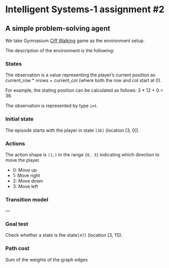 # Intelligent Systems-1 assignment #2

## A simple problem-solving agent

We take Gymnasium [Ciff Walking](https://gymnasium.farama.org/environments/toy_text/cliff_walking/) game as the environment setup.

The description of the environment is the following:

### States

The observation is a value representing the player’s current position as current_row * nrows + current_col (where both the row and col start at 0).

For example, the stating position can be calculated as follows: 3 * 12 + 0 = 36.

The observation is represented by type `int`.

### Initial state

The episode starts with the player in state `[36]` (location [3, 0]).

### Actions

The action shape is `(1,)` in the range `{0, 3}` indicating which direction to move the player.

- 0: Move up
- 1: Move right
- 2: Move down
- 3: Move left

### Transition model

— 

### Goal test

Check whether a state is the state`[47]` (location [3, 11]).

### Path cost

Sum of the weights of the graph edges
